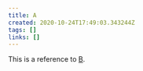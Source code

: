 ```yaml
---
title: A
created: 2020-10-24T17:49:03.343244Z
tags: []
links: []
---
```

This is a reference to [B](20201024-b.md).
